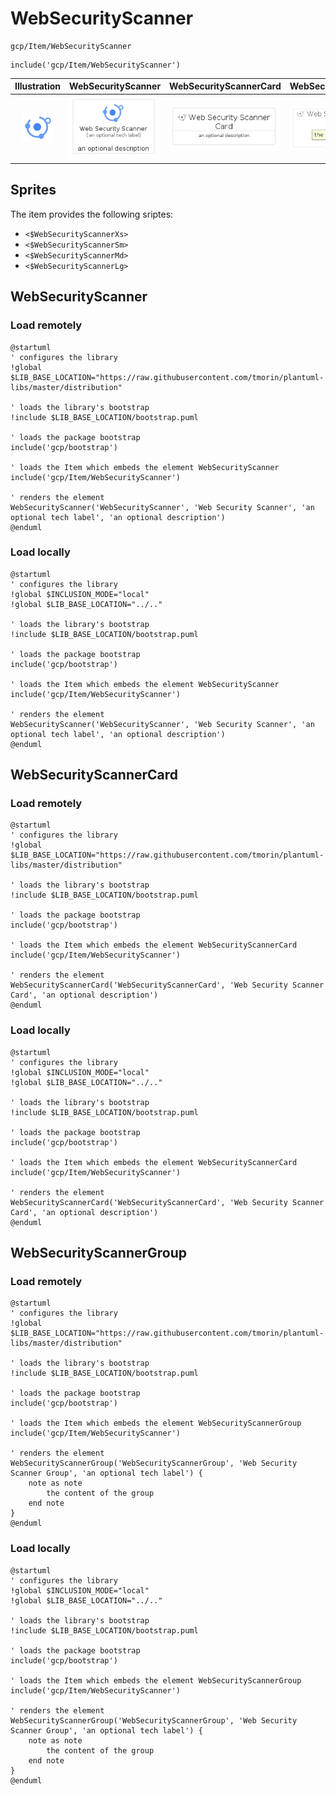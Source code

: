 # WebSecurityScanner


```text
gcp/Item/WebSecurityScanner
```

```text
include('gcp/Item/WebSecurityScanner')
```



| Illustration | WebSecurityScanner | WebSecurityScannerCard | WebSecurityScannerGroup |
| :---: | :---: | :---: | :---: |
| ![illustration for Illustration](../../gcp/Item/WebSecurityScanner.png) | ![illustration for WebSecurityScanner](../../gcp/Item/WebSecurityScanner.Local.png) | ![illustration for WebSecurityScannerCard](../../gcp/Item/WebSecurityScannerCard.Local.png) | ![illustration for WebSecurityScannerGroup](../../gcp/Item/WebSecurityScannerGroup.Local.png) |



## Sprites
The item provides the following sriptes:

- `<$WebSecurityScannerXs>`
- `<$WebSecurityScannerSm>`
- `<$WebSecurityScannerMd>`
- `<$WebSecurityScannerLg>`





## WebSecurityScanner

### Load remotely
```plantuml
@startuml
' configures the library
!global $LIB_BASE_LOCATION="https://raw.githubusercontent.com/tmorin/plantuml-libs/master/distribution"

' loads the library's bootstrap
!include $LIB_BASE_LOCATION/bootstrap.puml

' loads the package bootstrap
include('gcp/bootstrap')

' loads the Item which embeds the element WebSecurityScanner
include('gcp/Item/WebSecurityScanner')

' renders the element
WebSecurityScanner('WebSecurityScanner', 'Web Security Scanner', 'an optional tech label', 'an optional description')
@enduml
```

### Load locally
```plantuml
@startuml
' configures the library
!global $INCLUSION_MODE="local"
!global $LIB_BASE_LOCATION="../.."

' loads the library's bootstrap
!include $LIB_BASE_LOCATION/bootstrap.puml

' loads the package bootstrap
include('gcp/bootstrap')

' loads the Item which embeds the element WebSecurityScanner
include('gcp/Item/WebSecurityScanner')

' renders the element
WebSecurityScanner('WebSecurityScanner', 'Web Security Scanner', 'an optional tech label', 'an optional description')
@enduml
```

## WebSecurityScannerCard

### Load remotely
```plantuml
@startuml
' configures the library
!global $LIB_BASE_LOCATION="https://raw.githubusercontent.com/tmorin/plantuml-libs/master/distribution"

' loads the library's bootstrap
!include $LIB_BASE_LOCATION/bootstrap.puml

' loads the package bootstrap
include('gcp/bootstrap')

' loads the Item which embeds the element WebSecurityScannerCard
include('gcp/Item/WebSecurityScanner')

' renders the element
WebSecurityScannerCard('WebSecurityScannerCard', 'Web Security Scanner Card', 'an optional description')
@enduml
```

### Load locally
```plantuml
@startuml
' configures the library
!global $INCLUSION_MODE="local"
!global $LIB_BASE_LOCATION="../.."

' loads the library's bootstrap
!include $LIB_BASE_LOCATION/bootstrap.puml

' loads the package bootstrap
include('gcp/bootstrap')

' loads the Item which embeds the element WebSecurityScannerCard
include('gcp/Item/WebSecurityScanner')

' renders the element
WebSecurityScannerCard('WebSecurityScannerCard', 'Web Security Scanner Card', 'an optional description')
@enduml
```

## WebSecurityScannerGroup

### Load remotely
```plantuml
@startuml
' configures the library
!global $LIB_BASE_LOCATION="https://raw.githubusercontent.com/tmorin/plantuml-libs/master/distribution"

' loads the library's bootstrap
!include $LIB_BASE_LOCATION/bootstrap.puml

' loads the package bootstrap
include('gcp/bootstrap')

' loads the Item which embeds the element WebSecurityScannerGroup
include('gcp/Item/WebSecurityScanner')

' renders the element
WebSecurityScannerGroup('WebSecurityScannerGroup', 'Web Security Scanner Group', 'an optional tech label') {
    note as note
        the content of the group
    end note
}
@enduml
```

### Load locally
```plantuml
@startuml
' configures the library
!global $INCLUSION_MODE="local"
!global $LIB_BASE_LOCATION="../.."

' loads the library's bootstrap
!include $LIB_BASE_LOCATION/bootstrap.puml

' loads the package bootstrap
include('gcp/bootstrap')

' loads the Item which embeds the element WebSecurityScannerGroup
include('gcp/Item/WebSecurityScanner')

' renders the element
WebSecurityScannerGroup('WebSecurityScannerGroup', 'Web Security Scanner Group', 'an optional tech label') {
    note as note
        the content of the group
    end note
}
@enduml
```

